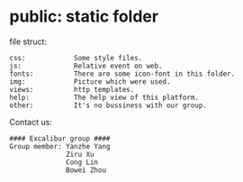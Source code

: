 # public: static folder

file struct:

    css:            Some style files.
    js:             Relative event on web.
    fonts:          There are some icon-font in this folder.
    img:            Picture which were used.
    views:          http templates.
    help:           The help view of this platform.
    other:          It's no bussiness with our group.
    
Contact us:

    #### Excalibur group ####
    Group member: Yanzhe Yang
                  Ziru Xu
                  Cong Lin
                  Bowei Zhou
    
